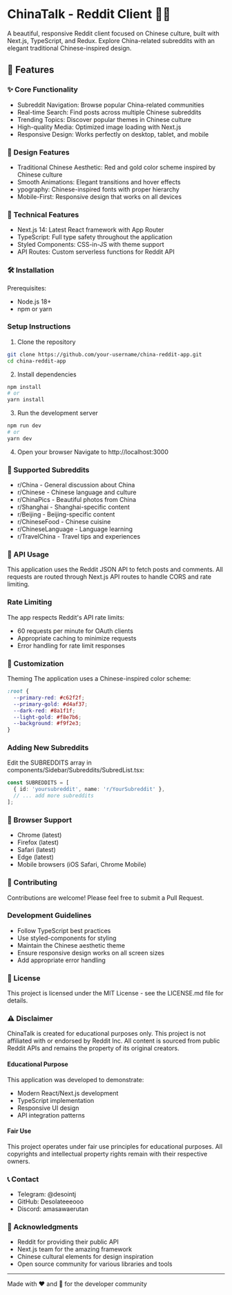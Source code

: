 # ChinaTalk - Reddit Client 📱🐉

A beautiful, responsive Reddit client focused on Chinese culture, built with Next.js, TypeScript, and Redux. Explore China-related subreddits with an elegant traditional Chinese-inspired design.

## 🌟 Features

### ✨ Core Functionality

- Subreddit Navigation: Browse popular China-related communities
- Real-time Search: Find posts across multiple Chinese subreddits
- Trending Topics: Discover popular themes in Chinese culture
- High-quality Media: Optimized image loading with Next.js
- Responsive Design: Works perfectly on desktop, tablet, and mobile

### 🎨 Design Features

- Traditional Chinese Aesthetic: Red and gold color scheme inspired by Chinese culture
- Smooth Animations: Elegant transitions and hover effects
- ypography: Chinese-inspired fonts with proper hierarchy
- Mobile-First: Responsive design that works on all devices

### 🔧 Technical Features

- Next.js 14: Latest React framework with App Router
- TypeScript: Full type safety throughout the application
- Styled Components: CSS-in-JS with theme support
- API Routes: Custom serverless functions for Reddit API

### 🛠️ Installation

Prerequisites:

- Node.js 18+
- npm or yarn

### Setup Instructions

1. Clone the repository

```bash
git clone https://github.com/your-username/china-reddit-app.git
cd china-reddit-app
```

2. Install dependencies

```bash
npm install
# or
yarn install
```

3. Run the development server

```bash
npm run dev
# or
yarn dev
```

4. Open your browser
Navigate to http://localhost:3000

### 🎯 Supported Subreddits

- r/China - General discussion about China
- r/Chinese - Chinese language and culture
- r/ChinaPics - Beautiful photos from China
- r/Shanghai - Shanghai-specific content
- r/Beijing - Beijing-specific content
- r/ChineseFood - Chinese cuisine
- r/ChineseLanguage - Language learning
- r/TravelChina - Travel tips and experiences

### 🔌 API Usage

This application uses the Reddit JSON API to fetch posts and comments. All requests are routed through Next.js API routes to handle CORS and rate limiting.

### Rate Limiting

The app respects Reddit's API rate limits:

- 60 requests per minute for OAuth clients
- Appropriate caching to minimize requests
- Error handling for rate limit responses

### 🎨 Customization

Theming
The application uses a Chinese-inspired color scheme:

```css
:root {
  --primary-red: #c62f2f;
  --primary-gold: #d4af37;
  --dark-red: #8a1f1f;
  --light-gold: #f8e7b6;
  --background: #f9f2e3;
}
```

### Adding New Subreddits

Edit the SUBREDDITS array in components/Sidebar/Subreddits/SubredList.tsx:

```ts
const SUBREDDITS = [
  { id: 'yoursubreddit', name: 'r/YourSubreddit' },
  // ... add more subreddits
];
```

### 📱 Browser Support
- Chrome (latest)
- Firefox (latest)
- Safari (latest)
- Edge (latest)
- Mobile browsers (iOS Safari, Chrome Mobile)

### 🤝 Contributing
Contributions are welcome! Please feel free to submit a Pull Request.

### Development Guidelines

- Follow TypeScript best practices
- Use styled-components for styling
- Maintain the Chinese aesthetic theme
- Ensure responsive design works on all screen sizes
- Add appropriate error handling

### 📄 License
This project is licensed under the MIT License - see the LICENSE.md file for details.

### ⚠️ Disclaimer
ChinaTalk is created for educational purposes only. This project is not affiliated with or endorsed by Reddit Inc. All content is sourced from public Reddit APIs and remains the property of its original creators.

#### Educational Purpose

This application was developed to demonstrate:

- Modern React/Next.js development
- TypeScript implementation
- Responsive UI design
- API integration patterns

#### Fair Use
This project operates under fair use principles for educational purposes. All copyrights and intellectual property rights remain with their respective owners.

### 📞 Contact

- Telegram: @desointj
- GitHub: Desolateeeooo
- Discord: amasawaerutan

### 🙏 Acknowledgments

- Reddit for providing their public API
- Next.js team for the amazing framework
- Chinese cultural elements for design inspiration
- Open source community for various libraries and tools

---

Made with ❤️ and 🍵 for the developer community